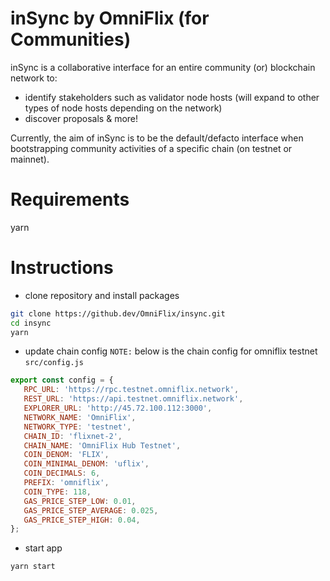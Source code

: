 inSync by OmniFlix (for Communities)
===

inSync is a collaborative interface for an entire community (or) blockchain network to:
- identify stakeholders such as validator node hosts (will expand to other types of node hosts depending on the network)
- discover proposals
& more!

Currently, the aim of inSync is to be the default/defacto interface when bootstrapping community activities of a specific chain (on testnet or mainnet).

# Requirements
 yarn

# Instructions 
  - clone repository and install packages
  ```sh
  git clone https://github.dev/OmniFlix/insync.git
  cd insync
  yarn
  ```

 - update chain config
  `NOTE:` below is the chain config for omniflix testnet
 `src/config.js`
 ```js
 export const config = {
    RPC_URL: 'https://rpc.testnet.omniflix.network',
    REST_URL: 'https://api.testnet.omniflix.network',
    EXPLORER_URL: 'http://45.72.100.112:3000',
    NETWORK_NAME: 'OmniFlix',
    NETWORK_TYPE: 'testnet',
    CHAIN_ID: 'flixnet-2',
    CHAIN_NAME: 'OmniFlix Hub Testnet',
    COIN_DENOM: 'FLIX',
    COIN_MINIMAL_DENOM: 'uflix',
    COIN_DECIMALS: 6,
    PREFIX: 'omniflix',
    COIN_TYPE: 118,
    GAS_PRICE_STEP_LOW: 0.01,
    GAS_PRICE_STEP_AVERAGE: 0.025,
    GAS_PRICE_STEP_HIGH: 0.04,
 };
 ```

 - start app
 ```sh
 yarn start
 ```
